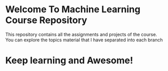 # Welcome To Machine Learning Course Repository 
This repository contains all the assignments and projects of the course. <br>
You can explore the topics material that I have separated into each branch
# Keep learning and Awesome!